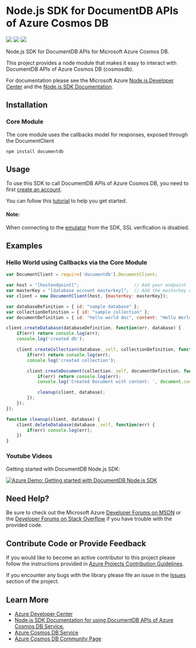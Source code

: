 # Node.js SDK for DocumentDB APIs of Azure Cosmos DB

![](https://img.shields.io/npm/v/documentdb.svg)
![](https://img.shields.io/npm/dm/documentdb.svg)
![](https://img.shields.io/github/issues/azure/azure-documentdb-node.svg)

Node.js SDK for DocumentDB APIs for Microsoft Azure Cosmos DB.

This project provides a node module that makes it easy to interact with DocumentDB APIs of Azure Cosmos DB (cosmosdb).

For documentation please see the Microsoft Azure [Node.js Developer Center](http://azure.microsoft.com/en-us/develop/nodejs/) and the [ Node.js SDK Documentation](http://azure.github.io/azure-documentdb-node/).

## Installation
### Core Module

The core module uses the callbacks model for responses, exposed through the DocumentClient 

    npm install documentdb


## Usage

To use this SDK to call DocumentDB APIs of Azure Cosmos DB, you need to first [create an account](https://docs.microsoft.com/en-us/azure/cosmos-db/create-documentdb-nodejs).

You can follow this [tutorial](https://docs.microsoft.com/en-us/azure/cosmos-db/documentdb-nodejs-application) to help you get started.

#### Note:
When connecting to the [emulator](https://docs.microsoft.com/en-us/azure/cosmos-db/local-emulator) from the SDK, SSL verification is disabled. 

## Examples
### Hello World using Callbacks via the Core Module

```js
var DocumentClient = require('documentdb').DocumentClient;

var host = "[hostendpoint]";                     // Add your endpoint
var masterKey = "[database account masterkey]";  // Add the masterkey of the endpoint
var client = new DocumentClient(host, {masterKey: masterKey});

var databaseDefinition = { id: "sample database" };
var collectionDefinition = { id: "sample collection" };
var documentDefinition = { id: "hello world doc", content: "Hello World!" };

client.createDatabase(databaseDefinition, function(err, database) {
    if(err) return console.log(err);
    console.log('created db');

    client.createCollection(database._self, collectionDefinition, function(err, collection) {
        if(err) return console.log(err);
        console.log('created collection');

        client.createDocument(collection._self, documentDefinition, function(err, document) {
            if(err) return console.log(err);
            console.log('Created Document with content: ', document.content);

            cleanup(client, database);
        });
    });
});

function cleanup(client, database) {
    client.deleteDatabase(database._self, function(err) {
        if(err) console.log(err);
    })
}
```

### Youtube Videos

Getting started with DocumentDB Node.js SDK:

[![Azure Demo: Getting started with DocumentDB Node.js SDK](http://img.youtube.com/vi/UAE7h9PCZjA/0.jpg)](http://www.youtube.com/watch?v=UAE7h9PCZjA)

## Need Help?

Be sure to check out the Microsoft Azure [Developer Forums on MSDN](https://social.msdn.microsoft.com/forums/azure/en-US/home?forum=AzureDocumentDB) or the [Developer Forums on Stack Overflow](https://stackoverflow.com/questions/tagged/azure-cosmosdb) if you have trouble with the provided code.

## Contribute Code or Provide Feedback

If you would like to become an active contributor to this project please follow the instructions provided in [Azure Projects Contribution Guidelines](http://azure.github.io/guidelines.html).

If you encounter any bugs with the library please file an issue in the [Issues](https://github.com/Azure/azure-documentdb-node/issues) section of the project.

## Learn More

* [Azure Developer Center](http://azure.microsoft.com/en-us/develop/nodejs)
* [Node.js SDK Documentation for using DocumentDB APIs of Azure Cosmos DB Service.](http://azure.github.io/azure-documentdb-node/)
* [Azure Cosmos DB Service](https://azure.microsoft.com/en-us/blog/dear-documentdb-customers-welcome-to-azure-cosmos-db/)
* [Azure Cosmos DB Community Page](https://docs.microsoft.com/en-us/azure/cosmos-db/community)
